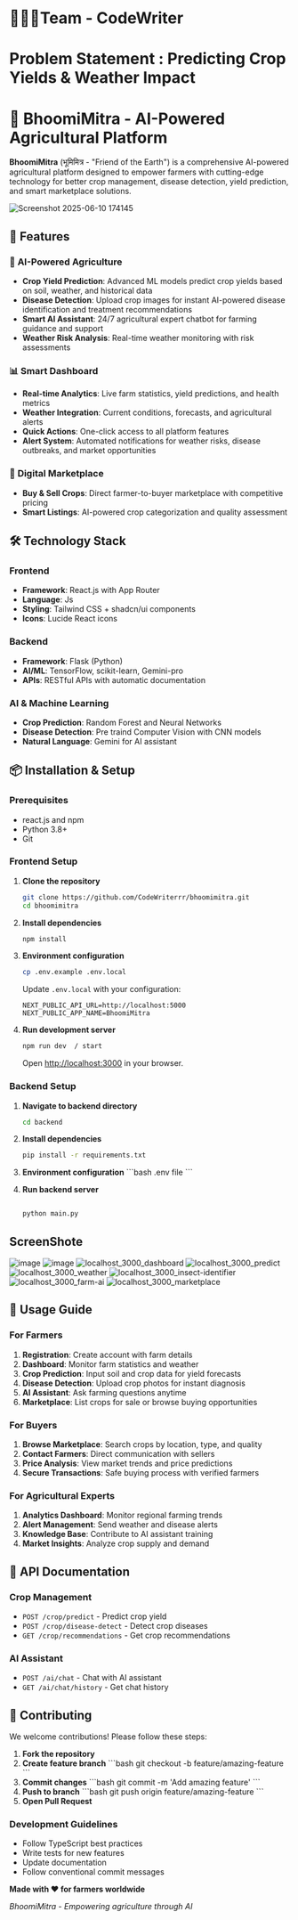 # 🧑‍🤝‍🧑Team - CodeWriter
     
# Problem Statement : Predicting Crop Yields & Weather Impact

# 🌾 BhoomiMitra - AI-Powered Agricultural Platform

**BhoomiMitra** (भूमिमित्र - "Friend of the Earth") is a comprehensive AI-powered agricultural platform designed to empower farmers with cutting-edge technology for better crop management, disease detection, yield prediction, and smart marketplace solutions.


   ![Screenshot 2025-06-10 174145](https://github.com/user-attachments/assets/428b8c25-ee11-46b0-9983-4e915855c4e8)


## 🚀 Features

### 🤖 **AI-Powered Agriculture**
- **Crop Yield Prediction**: Advanced ML models predict crop yields based on soil, weather, and historical data
- **Disease Detection**: Upload crop images for instant AI-powered disease identification and treatment recommendations
- **Smart AI Assistant**: 24/7 agricultural expert chatbot for farming guidance and support
- **Weather Risk Analysis**: Real-time weather monitoring with risk assessments

### 📊 **Smart Dashboard**
- **Real-time Analytics**: Live farm statistics, yield predictions, and health metrics
- **Weather Integration**: Current conditions, forecasts, and agricultural alerts
- **Quick Actions**: One-click access to all platform features
- **Alert System**: Automated notifications for weather risks, disease outbreaks, and market opportunities

### 🛒 **Digital Marketplace**
- **Buy & Sell Crops**: Direct farmer-to-buyer marketplace with competitive pricing
- **Smart Listings**: AI-powered crop categorization and quality assessment




## 🛠 Technology Stack

### **Frontend**
- **Framework**: React.js  with App Router
- **Language**: Js
- **Styling**: Tailwind CSS + shadcn/ui components
- **Icons**: Lucide React icons

### **Backend**
- **Framework**: Flask (Python)
- **AI/ML**: TensorFlow, scikit-learn, Gemini-pro
- **APIs**: RESTful APIs with automatic documentation

### **AI & Machine Learning**
- **Crop Prediction**: Random Forest and Neural Networks
- **Disease Detection**: Pre traind Computer Vision with CNN models
- **Natural Language**: Gemini for AI assistant

## 📦 Installation & Setup

### **Prerequisites**
- react.js and npm
- Python 3.8+
- Git

### **Frontend Setup**

1. **Clone the repository**
   ```bash
   git clone https://github.com/CodeWriterrr/bhoomimitra.git
   cd bhoomimitra
   ```

2. **Install dependencies**
   ```bash
   npm install
   ```

3. **Environment configuration**
   ```bash
   cp .env.example .env.local
   ```
   
   Update `.env.local` with your configuration:
   ```env
   NEXT_PUBLIC_API_URL=http://localhost:5000
   NEXT_PUBLIC_APP_NAME=BhoomiMitra
   ```

4. **Run development server**
   ```bash
   npm run dev  / start
   ```

   Open [http://localhost:3000](http://localhost:3000) in your browser.

### **Backend Setup**

1. **Navigate to backend directory**
   ```bash
   cd backend
   ```



3. **Install dependencies**
   ```bash
   pip install -r requirements.txt
   ```

4. **Environment configuration**
   \`\`\`bash
   .env file
   \`\`\`
   
  

5. **Run backend server**
   ```bash
   
   python main.py
   ```

## ScreenShote

![image](https://github.com/user-attachments/assets/c2361987-f495-41d0-9eca-13bc9e787efc)
![image](https://github.com/user-attachments/assets/e07929c3-4627-4160-917e-0e99747a36a7)
![localhost_3000_dashboard](https://github.com/user-attachments/assets/446284b2-96c3-4d48-8fdf-ccad96443de9)
![localhost_3000_predict](https://github.com/user-attachments/assets/553433c8-8e4b-4921-bf33-c6032087a184)
![localhost_3000_weather](https://github.com/user-attachments/assets/f38ec159-eab5-41dc-ba15-efc3bd48dfcc)
![localhost_3000_insect-identifier](https://github.com/user-attachments/assets/6647eebe-0541-4c60-b8c1-725c1c0eb098)
![localhost_3000_farm-ai](https://github.com/user-attachments/assets/2c866a86-14c1-42e1-9688-0ad5a91a205d)
![localhost_3000_marketplace](https://github.com/user-attachments/assets/006edf2c-c741-4069-9ee7-038512faecdb)


## 📱 Usage Guide

### **For Farmers**

1. **Registration**: Create account with farm details
2. **Dashboard**: Monitor farm statistics and weather
3. **Crop Prediction**: Input soil and crop data for yield forecasts
4. **Disease Detection**: Upload crop photos for instant diagnosis
5. **AI Assistant**: Ask farming questions anytime
6. **Marketplace**: List crops for sale or browse buying opportunities

### **For Buyers**

1. **Browse Marketplace**: Search crops by location, type, and quality
2. **Contact Farmers**: Direct communication with sellers
3. **Price Analysis**: View market trends and price predictions
4. **Secure Transactions**: Safe buying process with verified farmers

### **For Agricultural Experts**

1. **Analytics Dashboard**: Monitor regional farming trends
2. **Alert Management**: Send weather and disease alerts
3. **Knowledge Base**: Contribute to AI assistant training
4. **Market Insights**: Analyze crop supply and demand

## 🔧 API Documentation

### **Crop Management**
- `POST /crop/predict` - Predict crop yield
- `POST /crop/disease-detect` - Detect crop diseases
- `GET /crop/recommendations` - Get crop recommendations

### **AI Assistant**
- `POST /ai/chat` - Chat with AI assistant
- `GET /ai/chat/history` - Get chat history


## 🤝 Contributing

We welcome contributions! Please follow these steps:

1. **Fork the repository**
2. **Create feature branch**
   \`\`\`bash
   git checkout -b feature/amazing-feature
   \`\`\`
3. **Commit changes**
   \`\`\`bash
   git commit -m 'Add amazing feature'
   \`\`\`
4. **Push to branch**
   \`\`\`bash
   git push origin feature/amazing-feature
   \`\`\`
5. **Open Pull Request**

### **Development Guidelines**
- Follow TypeScript best practices
- Write tests for new features
- Update documentation
- Follow conventional commit messages







**Made with ❤️ for farmers worldwide**

*BhoomiMitra - Empowering agriculture through AI*
